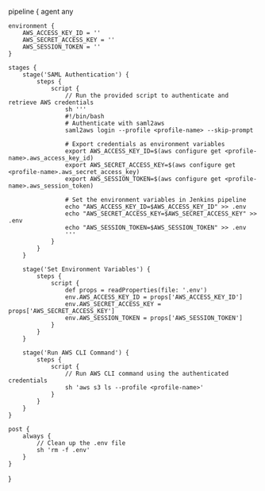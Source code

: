 pipeline {
    agent any
    
    environment {
        AWS_ACCESS_KEY_ID = ''
        AWS_SECRET_ACCESS_KEY = ''
        AWS_SESSION_TOKEN = ''
    }

    stages {
        stage('SAML Authentication') {
            steps {
                script {
                    // Run the provided script to authenticate and retrieve AWS credentials
                    sh '''
                    #!/bin/bash
                    # Authenticate with saml2aws
                    saml2aws login --profile <profile-name> --skip-prompt

                    # Export credentials as environment variables
                    export AWS_ACCESS_KEY_ID=$(aws configure get <profile-name>.aws_access_key_id)
                    export AWS_SECRET_ACCESS_KEY=$(aws configure get <profile-name>.aws_secret_access_key)
                    export AWS_SESSION_TOKEN=$(aws configure get <profile-name>.aws_session_token)

                    # Set the environment variables in Jenkins pipeline
                    echo "AWS_ACCESS_KEY_ID=$AWS_ACCESS_KEY_ID" >> .env
                    echo "AWS_SECRET_ACCESS_KEY=$AWS_SECRET_ACCESS_KEY" >> .env
                    echo "AWS_SESSION_TOKEN=$AWS_SESSION_TOKEN" >> .env
                    '''
                }
            }
        }

        stage('Set Environment Variables') {
            steps {
                script {
                    def props = readProperties(file: '.env')
                    env.AWS_ACCESS_KEY_ID = props['AWS_ACCESS_KEY_ID']
                    env.AWS_SECRET_ACCESS_KEY = props['AWS_SECRET_ACCESS_KEY']
                    env.AWS_SESSION_TOKEN = props['AWS_SESSION_TOKEN']
                }
            }
        }
        
        stage('Run AWS CLI Command') {
            steps {
                script {
                    // Run AWS CLI command using the authenticated credentials
                    sh 'aws s3 ls --profile <profile-name>'
                }
            }
        }
    }

    post {
        always {
            // Clean up the .env file
            sh 'rm -f .env'
        }
    }
}
